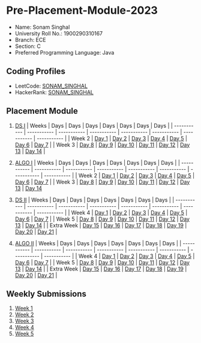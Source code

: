 # Pre-Placement-Module-2023

- Name: Sonam Singhal
- University Roll No.: 1900290310167
- Branch: ECE
- Section: C
- Preferred Programming Language: Java

## Coding Profiles
- LeetCode: [SONAM_SINGHAL](https://leetcode.com/Sonam_19/)
- HackerRank: [SONAM_SINGHAL](https://www.hackerrank.com/singhalsonam789)

## Placement Module
1. [DS I](https://github.com/sonam-19/Pre-Placement-Module-2023/tree/main/DS%20I)
    | Weeks | Days | Days | Days | Days | Days | Days | Days |
    | ----------- | ----------- | ----------- | ----------- | ----------- | ----------- | ----------- | ----------- | 
    | Week 2 | [Day 1](https://github.com/sonam-19/Pre-Placement-Module-2023/tree/main/DS%20I/Day%201) | [Day 2](https://github.com/sonam-19/Pre-Placement-Module-2023/tree/main/DS%20I/Day%202) | [Day 3](https://github.com/sonam-19/Pre-Placement-Module-2023/tree/main/DS%20I/Day%203) | [Day 4](https://github.com/sonam-19/Pre-Placement-Module-2023/tree/main/DS%20I/Day%204) | [Day 5](https://github.com/sonam-19/Pre-Placement-Module-2023/tree/main/DS%20I/Day%205) | [Day 6](https://github.com/sonam-19/Pre-Placement-Module-2023/tree/main/DS%20I/Day%206) | [Day 7](https://github.com/sonam-19/Pre-Placement-Module-2023/tree/main/DS%20I/Day%207) |
    | Week 3 | [Day 8](https://github.com/sonam-19/Pre-Placement-Module-2023/tree/main/DS%20I/Day%208) | [Day 9](https://github.com/sonam-19/Pre-Placement-Module-2023/tree/main/DS%20I/Day%209) | [Day 10](https://github.com/sonam-19/Pre-Placement-Module-2023/tree/main/DS%20I/Day%2010) | [Day 11](https://github.com/sonam-19/Pre-Placement-Module-2023/tree/main/DS%20I/Day%2011) | [Day 12](https://github.com/sonam-19/Pre-Placement-Module-2023/tree/main/DS%20I/Day%2012) | [Day 13](https://github.com/sonam-19/Pre-Placement-Module-2023/tree/main/DS%20I/Day%2013) | [Day 14](https://github.com/sonam-19/Pre-Placement-Module-2023/tree/main/DS%20I/Day%2014) |
    
2. [ALGO I](https://github.com/sonam-19/Pre-Placement-Module-2023/tree/main/ALGO%20I)
    | Weeks | Days | Days | Days | Days | Days | Days | Days |
    | ----------- | ----------- | ----------- | ----------- | ----------- | ----------- | ----------- | ----------- |
    | Week 2 | [Day 1](https://github.com/sonam-19/Pre-Placement-Module-2023/tree/main/ALGO%20I/Day%201) | [Day 2](https://github.com/sonam-19/Pre-Placement-Module-2023/tree/main/ALGO%20I/Day%202) | [Day 3](https://github.com/sonam-19/Pre-Placement-Module-2023/tree/main/ALGO%20I/Day%203) | [Day 4](https://github.com/sonam-19/Pre-Placement-Module-2023/tree/main/ALGO%20I/Day%204) | [Day 5](https://github.com/sonam-19/Pre-Placement-Module-2023/tree/main/ALGO%20I/Day%205) | [Day 6](https://github.com/sonam-19/Pre-Placement-Module-2023/tree/main/ALGO%20I/Day%206) | [Day 7](https://github.com/sonam-19/Pre-Placement-Module-2023/tree/main/ALGO%20I/Day%207) |
    | Week 3 | [Day 8](https://github.com/sonam-19/Pre-Placement-Module-2023/tree/main/ALGO%20I/Day%208) | [Day 9](https://github.com/sonam-19/Pre-Placement-Module-2023/tree/main/ALGO%20I/Day%209) | [Day 10](https://github.com/sonam-19/Pre-Placement-Module-2023/tree/main/ALGO%20I/Day%2010) | [Day 11](https://github.com/sonam-19/Pre-Placement-Module-2023/tree/main/ALGO%20I/Day%2011) | [Day 12](https://github.com/sonam-19/Pre-Placement-Module-2023/tree/main/ALGO%20I/Day%2012) | [Day 13](https://github.com/sonam-19/Pre-Placement-Module-2023/tree/main/ALGO%20I/Day%2013) | [Day 14](https://github.com/sonam-19/Pre-Placement-Module-2023/tree/main/ALGO%20I/Day%2014)  
    
3. [DS II](https://github.com/sonam-19/Pre-Placement-Module-2023/tree/main/DS%20II)
    | Weeks | Days | Days | Days | Days | Days | Days | Days |
    | ----------- | ----------- | ----------- | ----------- | ----------- | ----------- | ----------- | ----------- |
    | Week 4 | [Day 1](https://github.com/sonam-19/Pre-Placement-Module-2023/tree/main/DS%20II/Day%201) | [Day 2](https://github.com/sonam-19/Pre-Placement-Module-2023/tree/main/DS%20II/Day%202) | [Day 3](https://github.com/sonam-19/Pre-Placement-Module-2023/tree/main/DS%20II/Day%203) | [Day 4](https://github.com/sonam-19/Pre-Placement-Module-2023/tree/main/DS%20II/Day%204) | [Day 5](https://github.com/sonam-19/Pre-Placement-Module-2023/tree/main/DS%20II/Day%205) | [Day 6](https://github.com/sonam-19/Pre-Placement-Module-2023/tree/main/DS%20II/Day%206) | [Day 7](https://github.com/sonam-19/Pre-Placement-Module-2023/tree/main/DS%20II/Day%207) | 
    | Week 5 | [Day 8](https://github.com/sonam-19/Pre-Placement-Module-2023/tree/main/DS%20II/Day%208) | [Day 9](https://github.com/sonam-19/Pre-Placement-Module-2023/tree/main/DS%20II/Day%209) | [Day 10](https://github.com/sonam-19/Pre-Placement-Module-2023/tree/main/DS%20II/Day%2010) | [Day 11](https://github.com/sonam-19/Pre-Placement-Module-2023/tree/main/DS%20II/Day%2011) | [Day 12](https://github.com/sonam-19/Pre-Placement-Module-2023/tree/main/DS%20II/Day%2012) | [Day 13](https://github.com/sonam-19/Pre-Placement-Module-2023/tree/main/DS%20II/Day%2013) | [Day 14](https://github.com/sonam-19/Pre-Placement-Module-2023/tree/main/DS%20II/Day%2014) |
    | Extra Week | [Day 15](https://github.com/sonam-19/Pre-Placement-Module-2023/tree/main/DS%20II/Day%2015) | [Day 16](https://github.com/sonam-19/Pre-Placement-Module-2023/tree/main/DS%20II/Day%2016) | [Day 17](https://github.com/sonam-19/Pre-Placement-Module-2023/tree/main/DS%20II/Day%2017) | [Day 18](https://github.com/sonam-19/Pre-Placement-Module-2023/tree/main/DS%20II/Day%2018) | [Day 19](https://github.com/sonam-19/Pre-Placement-Module-2023/tree/main/DS%20II/Day%2019) | [Day 20](https://github.com/sonam-19/Pre-Placement-Module-2023/tree/main/DS%20II/Day%2020) | [Day 21](https://github.com/sonam-19/Pre-Placement-Module-2023/tree/main/DS%20II/Day%2021) |
    
4. [ALGO II](https://github.com/sonam-19/Pre-Placement-Module-2023/tree/main/ALGO%20II)
    | Weeks | Days | Days | Days | Days | Days | Days | Days |
    | ----------- | ----------- | ----------- | ----------- | ----------- | ----------- | ----------- | ----------- |
    | Week 4 | [Day 1](https://github.com/sonam-19/Pre-Placement-Module-2023/tree/main/ALGO%20II/Day%201) | [Day 2](https://github.com/sonam-19/Pre-Placement-Module-2023/tree/main/ALGO%20II/Day%202) | [Day 3](https://github.com/sonam-19/Pre-Placement-Module-2023/tree/main/ALGO%20II/Day%203) | [Day 4](https://github.com/sonam-19/Pre-Placement-Module-2023/tree/main/ALGO%20II/Day%204) | [Day 5](https://github.com/sonam-19/Pre-Placement-Module-2023/tree/main/ALGO%20II/Day%205) | [Day 6](https://github.com/sonam-19/Pre-Placement-Module-2023/tree/main/ALGO%20II/Day%206) | [Day 7](https://github.com/sonam-19/Pre-Placement-Module-2023/tree/main/ALGO%20II/Day%207) |
    | Week 5 | [Day 8](https://github.com/sonam-19/Pre-Placement-Module-2023/tree/main/ALGO%20II/Day%208) | [Day 9](https://github.com/sonam-19/Pre-Placement-Module-2023/tree/main/ALGO%20II/Day%209) | [Day 10](https://github.com/sonam-19/Pre-Placement-Module-2023/tree/main/ALGO%20II/Day%2010) | [Day 11](https://github.com/sonam-19/Pre-Placement-Module-2023/tree/main/ALGO%20II/Day%2011) | [Day 12](https://github.com/sonam-19/Pre-Placement-Module-2023/tree/main/ALGO%20II/Day%2012) | [Day 13](https://github.com/sonam-19/Pre-Placement-Module-2023/tree/main/ALGO%20II/Day%2013) | [Day 14](https://github.com/sonam-19/Pre-Placement-Module-2023/tree/main/ALGO%20II/Day%2014) |
    | Extra Week | [Day 15](https://github.com/sonam-19/Pre-Placement-Module-2023/tree/main/ALGO%20II/Day%2015) | [Day 16](https://github.com/sonam-19/Pre-Placement-Module-2023/tree/main/ALGO%20II/Day%2016) | [Day 17](https://github.com/sonam-19/Pre-Placement-Module-2023/tree/main/ALGO%20II/Day%2017) | [Day 18](https://github.com/sonam-19/Pre-Placement-Module-2023/tree/main/ALGO%20II/Day%2018) | [Day 19](https://github.com/sonam-19/Pre-Placement-Module-2023/tree/main/ALGO%20II/Day%2019) | [Day 20](https://github.com/sonam-19/Pre-Placement-Module-2023/tree/main/ALGO%20II/Day%2020) | [Day 21](https://github.com/sonam-19/Pre-Placement-Module-2023/tree/main/ALGO%20II/Day%2021) |

## Weekly Submissions
1. [Week 1](https://github.com/sonam-19/Pre-Placement-Module-2023/tree/main/Weekly%20Submissions/Week%201)
2. [Week 2](https://github.com/sonam-19/Pre-Placement-Module-2023/tree/main/Weekly%20Submissions/Week%202)
3. [Week 3](https://github.com/sonam-19/Pre-Placement-Module-2023/tree/main/Weekly%20Submissions/Week%203)
4. [Week 4](https://github.com/sonam-19/Pre-Placement-Module-2023/tree/main/Weekly%20Submissions/Week%204)
5. [Week 5](https://github.com/sonam-19/Pre-Placement-Module-2023/tree/main/Weekly%20Submissions/Week%205)

